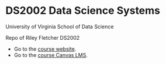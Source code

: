 # DS2002 Data Science Systems

University of Virginia School of Data Science

Repo of Riley Fletcher DS2002

- Go to the [course website](https://jasonwnc.github.io/ds2002/).
- Go to the [course Canvas LMS]([https://canvas.its.virginia.edu/courses/78571]).


